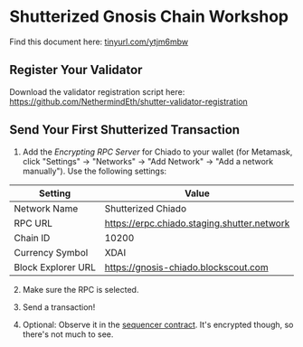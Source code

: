 # Shutterized Gnosis Chain Workshop

Find this document here: [tinyurl.com/ytjm6mbw]()

## Register Your Validator

Download the validator registration script here: https://github.com/NethermindEth/shutter-validator-registration

## Send Your First Shutterized Transaction

1. Add the _Encrypting RPC Server_ for Chiado to your wallet (for Metamask, click "Settings" -> "Networks" -> "Add Network" -> "Add a network manually"). Use the following settings:

| Setting            | Value                                       |
| ------------------ | ------------------------------------------- |
| Network Name       | Shutterized Chiado                          |
| RPC URL            | https://erpc.chiado.staging.shutter.network |
| Chain ID           | 10200                                       |
| Currency Symbol    | XDAI                                        |
| Block Explorer URL | https://gnosis-chiado.blockscout.com        |

2. Make sure the RPC is selected.

3. Send a transaction!

4. Optional: Observe it in the [sequencer contract](https://gnosis-chiado.blockscout.com/address/0xd073BD5A717Dce1832890f2Fdd9F4fBC4555e41A). It's encrypted though, so there's not much to see.

